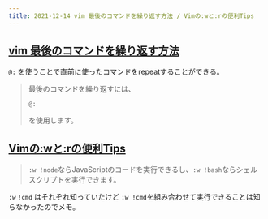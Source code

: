 ```yaml
---
title: 2021-12-14 vim 最後のコマンドを繰り返す方法 / Vimの:wと:rの便利Tips
---
```


## [vim 最後のコマンドを繰り返す方法](https://kaworu.jpn.org/kaworu/2009-06-09-2.php)

`@:` を使うことで直前に使ったコマンドをrepeatすることができる。

> 最後のコマンドを繰り返すには、
> ```
> @:
> ```
> を使用します。

## [Vimの:wと:rの便利Tips](https://zenn.dev/skanehira/articles/2020-10-05-vim-about-rw)

> `:w !node`ならJavaScriptのコードを実行できるし、`:w !bash`ならシェルスクリプトを実行できます。

`:w` `!cmd` はそれぞれ知っていたけど `:w !cmd`を組み合わせて実行できることは知らなかったのでメモ。
